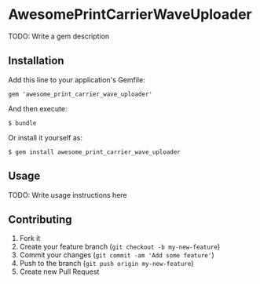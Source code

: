 # AwesomePrintCarrierWaveUploader

TODO: Write a gem description

## Installation

Add this line to your application's Gemfile:

    gem 'awesome_print_carrier_wave_uploader'

And then execute:

    $ bundle

Or install it yourself as:

    $ gem install awesome_print_carrier_wave_uploader

## Usage

TODO: Write usage instructions here

## Contributing

1. Fork it
2. Create your feature branch (`git checkout -b my-new-feature`)
3. Commit your changes (`git commit -am 'Add some feature'`)
4. Push to the branch (`git push origin my-new-feature`)
5. Create new Pull Request
